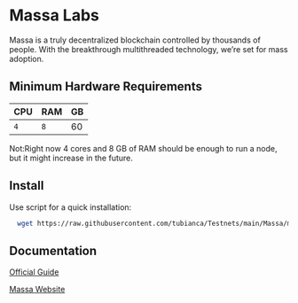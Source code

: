 
# Massa Labs 

Massa is a truly decentralized blockchain controlled by thousands of people. With the breakthrough multithreaded technology, we’re set for mass adoption.



## Minimum Hardware Requirements




| CPU | RAM     | GB                |
| :-------- | :------- | :------------------------- |
| `4` | `8` | 60 |


Not:Right now 4 cores and 8 GB of RAM should be enough to run a node, but it might increase in the future.


## Install

Use script for a quick installation:
```bash
  wget https://raw.githubusercontent.com/tubianca/Testnets/main/Massa/massascript.sh  && chmod 777 massascript.sh && sudo ./massascript.sh
```


## Documentation

[Official Guide](https://docs.massa.net/en/latest/testnet/install.html)

[Massa Website](https://massa.net/)


